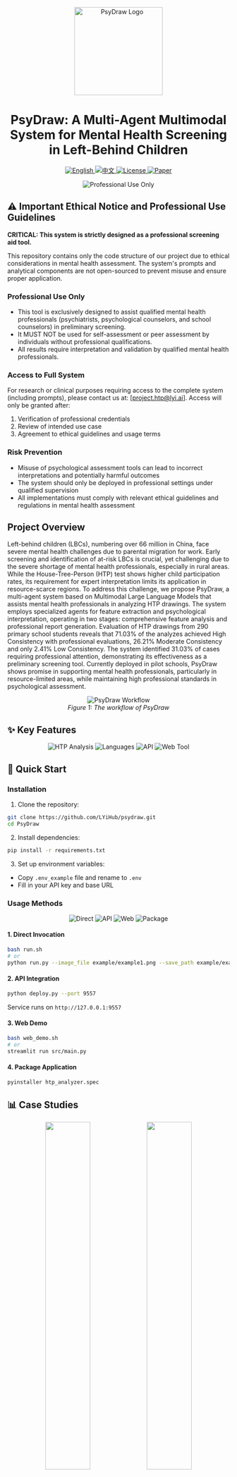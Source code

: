 <p align="center">
  <img src="assets/logo2.png" alt="PsyDraw Logo" width="200"/>
</p>

<h1 align="center">PsyDraw: A Multi-Agent Multimodal System for Mental Health Screening in Left-Behind Children</h1>

<p align="center">
  <a href="README.md">
    <img src="https://img.shields.io/badge/Language-English-blue?style=for-the-badge" alt="English">
  </a>
  <a href="README_CN.md">
    <img src="https://img.shields.io/badge/语言-中文-blue?style=for-the-badge" alt="中文">
  </a>
  <a href="LICENSE">
    <img src="https://img.shields.io/badge/License-GPL%203.0-green?style=for-the-badge" alt="License">
  </a>
  <a href="https://arxiv.org/abs/2412.14769">
    <img src="https://img.shields.io/badge/Paper-arXiv-red?style=for-the-badge" alt="Paper">
  </a>
</p>

<p align="center">
  <img src="https://img.shields.io/badge/⚠️%20Professional%20Use%20Only-FF0000?style=for-the-badge" alt="Professional Use Only">
</p>

## ⚠️ Important Ethical Notice and Professional Use Guidelines

**CRITICAL: This system is strictly designed as a professional screening aid tool.**

This repository contains only the code structure of our project due to ethical considerations in mental health assessment. The system's prompts and analytical components are not open-sourced to prevent misuse and ensure proper application.

### Professional Use Only
- This tool is exclusively designed to assist qualified mental health professionals (psychiatrists, psychological counselors, and school counselors) in preliminary screening.
- It MUST NOT be used for self-assessment or peer assessment by individuals without professional qualifications.
- All results require interpretation and validation by qualified mental health professionals.

### Access to Full System
For research or clinical purposes requiring access to the complete system (including prompts), please contact us at: [project.htp@lyi.ai]. Access will only be granted after:
1. Verification of professional credentials
2. Review of intended use case
3. Agreement to ethical guidelines and usage terms

### Risk Prevention
- Misuse of psychological assessment tools can lead to incorrect interpretations and potentially harmful outcomes
- The system should only be deployed in professional settings under qualified supervision
- All implementations must comply with relevant ethical guidelines and regulations in mental health assessment

## Project Overview
Left-behind children (LBCs), numbering over 66 million in China, face severe mental health challenges due to parental migration for work. Early screening and identification of at-risk LBCs is crucial, yet challenging due to the severe shortage of mental health professionals, especially in rural areas. While the House-Tree-Person (HTP) test shows higher child participation rates, its requirement for expert interpretation limits its application in resource-scarce regions. To address this challenge, we propose PsyDraw, a multi-agent system based on Multimodal Large Language Models that assists mental health professionals in analyzing HTP drawings. The system employs specialized agents for feature extraction and psychological interpretation, operating in two stages: comprehensive feature analysis and professional report generation. Evaluation of HTP drawings from 290 primary school students reveals that 71.03% of the analyzes achieved High Consistency with professional evaluations, 26.21% Moderate Consistency and only 2.41% Low Consistency. The system identified 31.03% of cases requiring professional attention, demonstrating its effectiveness as a preliminary screening tool. Currently deployed in pilot schools, PsyDraw shows promise in supporting mental health professionals, particularly in resource-limited areas, while maintaining high professional standards in psychological assessment.

<p align="center">
  <img src="assets/workflow.png" alt="PsyDraw Workflow"/>
  <br>
  <em>Figure 1: The workflow of PsyDraw</em>
</p>

## ✨ Key Features

<p align="center">
  <img src="https://img.shields.io/badge/HTP%20Analysis-Professional%20Grade-blue?style=for-the-badge" alt="HTP Analysis">
  <img src="https://img.shields.io/badge/Languages-EN%20%7C%20中文-blue?style=for-the-badge" alt="Languages">
  <img src="https://img.shields.io/badge/API-Professional%20Healthcare-blue?style=for-the-badge" alt="API">
  <img src="https://img.shields.io/badge/Web%20Tool-Supervised%20Assessment-blue?style=for-the-badge" alt="Web Tool">
</p>

## 🚀 Quick Start

### Installation

1. Clone the repository:
```bash
git clone https://github.com/LYiHub/psydraw.git
cd PsyDraw
```

2. Install dependencies:
```bash
pip install -r requirements.txt
```

3. Set up environment variables:
- Copy `.env_example` file and rename to `.env`
- Fill in your API key and base URL

### Usage Methods

<p align="center">
  <img src="https://img.shields.io/badge/1-Direct%20Invocation-orange?style=for-the-badge" alt="Direct">
  <img src="https://img.shields.io/badge/2-API%20Integration-orange?style=for-the-badge" alt="API">
  <img src="https://img.shields.io/badge/3-Web%20Demo-orange?style=for-the-badge" alt="Web">
  <img src="https://img.shields.io/badge/4-Package%20App-orange?style=for-the-badge" alt="Package">
</p>

#### 1. Direct Invocation
```bash
bash run.sh
# or
python run.py --image_file example/example1.png --save_path example/example1_result.json --language en
```

#### 2. API Integration
```bash
python deploy.py --port 9557
```
Service runs on `http://127.0.0.1:9557`

#### 3. Web Demo
```bash
bash web_demo.sh
# or
streamlit run src/main.py
```

#### 4. Package Application
```bash
pyinstaller htp_analyzer.spec
```

## 📊 Case Studies
<p align="center">
  <img src="assets/case_study1.png" width="45%" />
  <img src="assets/case_study2.png" width="45%" /> 
</p>

## ⚖️ License

This project is licensed under the GPL-3.0 License. See the [LICENSE](LICENSE) file for details.

## ⚠️ Disclaimer

PsyDraw is strictly a professional screening aid tool. It must not be used as a standalone diagnostic tool or a substitute for professional medical evaluation. The system is designed to support, not replace, the expertise of qualified mental health professionals. Any implementation or use of this system must be under professional supervision.

## 📚 Citation

If you find this work helpful, please cite our paper:

```bibtex
@misc{zhang2024psydrawmultiagentmultimodalmental,
      title={PsyDraw: A Multi-Agent Multimodal System for Mental Health Screening in Left-Behind Children}, 
      author={Yiqun Zhang and Xiaocui Yang and Xiaobai Li and Siyuan Yu and Yi Luan and Shi Feng and Daling Wang and Yifei Zhang},
      year={2024},
      eprint={2412.14769},
      archivePrefix={arXiv},
      primaryClass={cs.CL},
      url={https://arxiv.org/abs/2412.14769}, 
}
```